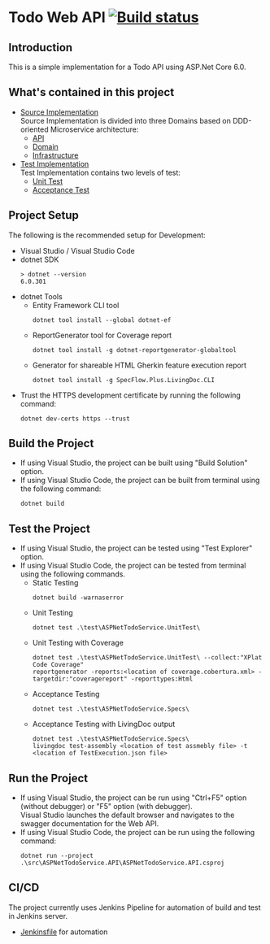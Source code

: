 # Todo Web API [![Build status](https://badge.buildkite.com/2c96634ba24ba3900507e530b0eabbb6b7894162645a743719.svg)](https://buildkite.com/kent-sarmiento/aspnet-todo-service)

## Introduction  

This is a simple implementation for a Todo API using ASP.Net Core 6.0.

## What's contained in this project

*  [Source Implementation](src)  
Source Implementation is divided into three Domains based on DDD-oriented Microservice architecture:  
   * [API](src/ASPNetTodoService.API)
   * [Domain](src/ASPNetTodoService.Domain)
   * [Infrastructure](src/ASPNetTodoService.Infrastructure)
*  [Test Implementation](test)  
Test Implementation contains two levels of test:  
   * [Unit Test](test/ASPNetTodoService.UnitTest)
   * [Acceptance Test](test/ASPNetTodoService.Specs)

## Project Setup

The following is the recommended setup for Development:

* Visual Studio / Visual Studio Code
* dotnet SDK
   ```
   > dotnet --version
   6.0.301
   ```
* dotnet Tools
   * Entity Framework CLI tool
     ```
     dotnet tool install --global dotnet-ef
     ```
   * ReportGenerator tool for Coverage report
     ```
     dotnet tool install -g dotnet-reportgenerator-globaltool
     ```
   * Generator for shareable HTML Gherkin feature execution report
     ```
     dotnet tool install -g SpecFlow.Plus.LivingDoc.CLI
     ```
* Trust the HTTPS development certificate by running the following command:
   ```
   dotnet dev-certs https --trust
   ```

## Build the Project

* If using Visual Studio, the project can be built using "Build Solution" option.
* If using Visual Studio Code, the project can be built from terminal using the following command:
  ```
  dotnet build
  ```

## Test the Project

* If using Visual Studio, the project can be tested using "Test Explorer" option.
* If using Visual Studio Code, the project can be tested from terminal using the following commands.
   * Static Testing
     ```
     dotnet build -warnaserror
     ```
   * Unit Testing
     ```
     dotnet test .\test\ASPNetTodoService.UnitTest\
     ```
   * Unit Testing with Coverage
     ```
     dotnet test .\test\ASPNetTodoService.UnitTest\ --collect:"XPlat Code Coverage"
     reportgenerator -reports:<location of coverage.cobertura.xml> -targetdir:"coveragereport" -reporttypes:Html
     ```
   * Acceptance Testing
     ```
     dotnet test .\test\ASPNetTodoService.Specs\
     ```
   * Acceptance Testing with LivingDoc output
     ```
     dotnet test .\test\ASPNetTodoService.Specs\
     livingdoc test-assembly <location of test assmebly file> -t <location of TestExecution.json file>
     ```

## Run the Project

* If using Visual Studio, the project can be run using "Ctrl+F5" option (without debugger) or "F5" option (with debugger).  
Visual Studio launches the default browser and navigates to the swagger documentation for the Web API.
* If using Visual Studio Code, the project can be run using the following command:
   ```
   dotnet run --project .\src\ASPNetTodoService.API\ASPNetTodoService.API.csproj
   ```

## CI/CD

The project currently uses Jenkins Pipeline for automation of build and test in Jenkins server.  
* [Jenkinsfile](Jenkinsfile) for automation

